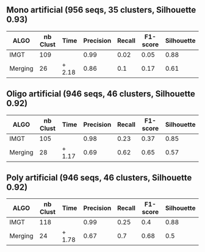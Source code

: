 ## Mono artificial (956 seqs, 35 clusters, Silhouette 0.93)

| ALGO    | nb Clust | Time   | Precision | Recall | F1-score | Silhouette |
| ------- | -------- | ------ | --------- | ------ | -------- | ---------- |
| IMGT    | 109      |        | 0.99      | 0.02   | 0.05     | 0.88       |
| Merging | 26       | + 2.18 | 0.86      | 0.1    | 0.17     | 0.61       |

## Oligo artificial (946 seqs, 46 clusters, Silhouette 0.92)

| ALGO    | nb Clust | Time   | Precision | Recall | F1-score | Silhouette |
| ------- | -------- | ------ | --------- | ------ | -------- | ---------- |
| IMGT    | 105      |        | 0.98      | 0.23   | 0.37     | 0.85       |
| Merging | 28       | + 1.17 | 0.69      | 0.62   | 0.65     | 0.57       |

## Poly artificial (946 seqs, 46 clusters, Silhouette 0.92)

| ALGO    | nb Clust | Time   | Precision | Recall | F1-score | Silhouette |
| ------- | -------- | ------ | --------- | ------ | -------- | ---------- |
| IMGT    | 118      |        | 0.99      | 0.25   | 0.4      | 0.88       |
| Merging | 24       | + 1.78 | 0.67      | 0.7    | 0.68     | 0.5        |


